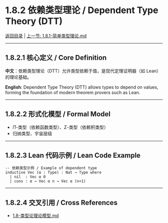 # 1.8.2 依赖类型理论 / Dependent Type Theory (DTT)

[返回目录](../CONTINUOUS_PROGRESS.md) | [上一节: 1.8.1-简单类型理论.md](1.8.1-简单类型理论.md)

---

## 1.8.2.1 核心定义 / Core Definition

**中文**：依赖类型理论（DTT）允许类型依赖于值，是现代定理证明器（如 Lean）的理论基础。

**English**: Dependent Type Theory (DTT) allows types to depend on values, forming the foundation of modern theorem provers such as Lean.

---

## 1.8.2.2 形式化模型 / Formal Model

- $\Pi$-类型（依赖函数类型）、$\Sigma$-类型（依赖积类型）
- 归纳类型、宇宙层级

---

## 1.8.2.3 Lean 代码示例 / Lean Code Example

```lean
-- 依赖类型示例 / Example of dependent type
inductive Vec (α : Type) : Nat → Type where
  | nil  : Vec α 0
  | cons : α → Vec α n → Vec α (n+1)
```

---

## 1.8.2.4 交叉引用 / Cross References

- [1.8-类型论理论模型.md](1.8-类型论理论模型.md)
